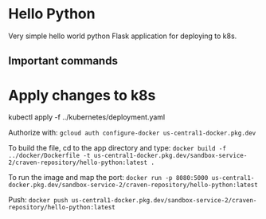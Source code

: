 # Hello Python

Very simple hello world python Flask application for deploying to k8s.

## Important commands


# Apply changes to k8s
kubectl apply -f ../kubernetes/deployment.yaml

Authorize with:
`gcloud auth configure-docker us-central1-docker.pkg.dev`

To build the file, cd to the app directory and type:
`docker build -f ../docker/Dockerfile -t us-central1-docker.pkg.dev/sandbox-service-2/craven-repository/hello-python:latest .`

To run the image and map the port:
`docker run -p 8080:5000 us-central1-docker.pkg.dev/sandbox-service-2/craven-repository/hello-python:latest`

Push:
`docker push us-central1-docker.pkg.dev/sandbox-service-2/craven-repository/hello-python:latest`
